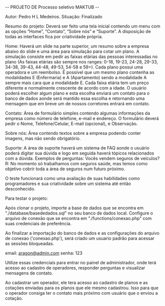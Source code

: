 -- PROJETO DE Processo seletivo MAKTUB --

Autor: Pedro H L Medeiros.
Situação: Finalizado

Resumo do projeto: Deverá ser feito uma tela inicial contendo um menu com as opções “Home”, “Contato”,
“Sobre nós” e “Suporte”. A disposição de todas as interfaces fica por criatividade própria.

Home: Haverá um slide na parte superior, um resumo sobre a empresa abaixo do slide e
uma área para simulação para cotar um plano. A simulação consiste em pedir as faixas
etárias das pessoas interessadas no plano (As faixas etárias são sempre nos ranges: 0-18,
19-23, 24-28, 29-33, 34-38, 39-43, 44-48, 49-53, 54-58 e 59+). Cada plano possui uma
operadora e um reembolso. É possível que um mesmo plano contenha as modalidades E
(Enfermaria) e A (Apartamento) sendo a modalidade A sempre mais cara que a modalidade
E. Cada faixa etária tem um preço diferente e normalmente crescente de acordo com a
idade. O usuário poderá escolher algum plano e esta escolha enviará um contato para o
banco de dados aonde será mantido essa escolha e retornando uma mensagem que em
breve um de nossos corretores entrará em contato.

Contato: Área de formulário simples contendo algumas informações da empresa como
número de telefone, e-mail e endereço. O formulário deverá pedir o Nome,
Telefone/Celular, E-mail (opcional), e Observação.

Sobre nós: Área contendo textos sobre a empresa podendo conter imagens, mas não
sendo obrigatório.

Suporte: A área de suporte haverá um sistema de FAQ aonde o usuário poderá digitar sua
dúvida e logo em seguida haverá tópicos relacionados com a dúvida. Exemplos de
perguntas: Vocês vendem seguros de veículos? R: No momento só trabalhamos com
seguros saúde, mas temos como objetivo cobrir toda a área de seguros num futuro próximo.



O teste funcionará como uma avaliação de suas habilidades como programadores e sua
criatividade sobre um sistema até então desconhecido.

Para testar o projeto:

Após clonar o projeto, importe a base de dados que se encontra em "./database/basededados.sql" no seu banco de dados local.
Configure o arquivo de conexão que se encontra em "./functions/conexao.php" com suas credenciais de preferência.

Ao finalizar a importação do banco de dados e as configurações do arquivo de conexao ('conexao.php'), será criado um usuario padrão para acessar as sessões bloqueadas.

email: aragon@admin.com
senha: 123

Utilize essas credenciais para entrar no painel de administrador, onde terá acesso ao cadastro de operadores, responder perguntas e visualizar mensagens de contato.

Ao cadastrar um operador, ele tera acesso ao cadastro de planos e as cotações enviadas para os planos que ele mesmo cadastrou. Isso para que o operador consiga ter o contato mais próximo com usuário que o enviou a cotação.